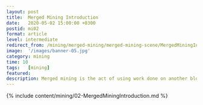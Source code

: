 ```yaml
---
layout: post
title:  Merged Mining Introduction
date:   2020-05-02 15:00:00 +0300
postid: mi02
format: article
level: intermediate
redirect_from: /mining/merged-mining/merged-mining-scene/MergedMiningIntroduction.html
image:  '/images/banner-05.jpg'
category: mining
time: 10
tags:   [mining]
featured:
description: Merged mining is the act of using work done on another blockchain (the Parent) on one or more than one Auxiliary blockchain and to accept it as valid on its own chain, using Auxiliary Proof-of-Work (AuxPoW), which is the relationship between two blockchains for one to trust the other's work as their own.
---
```


{% include content/mining/02-MergedMiningIntroduction.md %}

